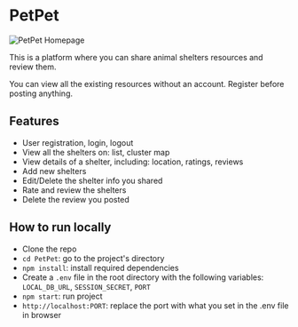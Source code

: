 # PetPet

![PetPet Homepage](https://res.cloudinary.com/dvfvycxxc/image/upload/v1725777779/petpet_wzce0c.png)

This is a platform where you can share animal shelters resources and review them.

You can view all the existing resources without an account. Register before posting anything.

## Features

- User registration, login, logout
- View all the shelters on: list, cluster map
- View details of a shelter, including: location, ratings, reviews
- Add new shelters
- Edit/Delete the shelter info you shared
- Rate and review the shelters
- Delete the review you posted

## How to run locally

- Clone the repo
- `cd PetPet`: go to the project's directory
- `npm install`: install required dependencies
- Create a `.env` file in the root directory with the following variables: `LOCAL_DB_URL`, `SESSION_SECRET`, `PORT`
- `npm start`: run project
- `http://localhost:PORT`: replace the port with what you set in the .env file in browser

